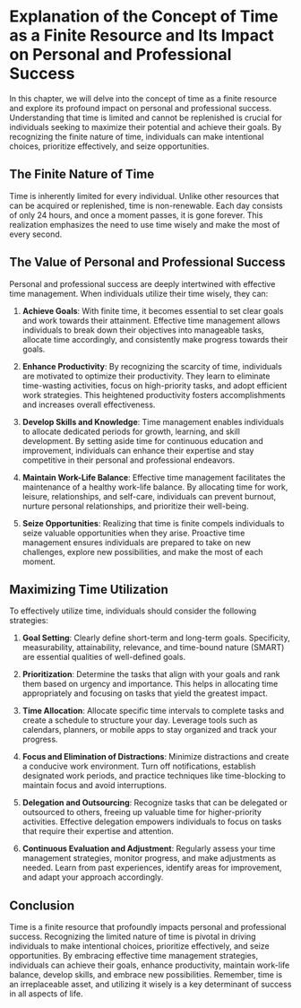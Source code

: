 Explanation of the Concept of Time as a Finite Resource and Its Impact on Personal and Professional Success
====================================================================================================================

In this chapter, we will delve into the concept of time as a finite resource and explore its profound impact on personal and professional success. Understanding that time is limited and cannot be replenished is crucial for individuals seeking to maximize their potential and achieve their goals. By recognizing the finite nature of time, individuals can make intentional choices, prioritize effectively, and seize opportunities.

**The Finite Nature of Time**
-----------------------------

Time is inherently limited for every individual. Unlike other resources that can be acquired or replenished, time is non-renewable. Each day consists of only 24 hours, and once a moment passes, it is gone forever. This realization emphasizes the need to use time wisely and make the most of every second.

**The Value of Personal and Professional Success**
--------------------------------------------------

Personal and professional success are deeply intertwined with effective time management. When individuals utilize their time wisely, they can:

1. **Achieve Goals**: With finite time, it becomes essential to set clear goals and work towards their attainment. Effective time management allows individuals to break down their objectives into manageable tasks, allocate time accordingly, and consistently make progress towards their goals.

2. **Enhance Productivity**: By recognizing the scarcity of time, individuals are motivated to optimize their productivity. They learn to eliminate time-wasting activities, focus on high-priority tasks, and adopt efficient work strategies. This heightened productivity fosters accomplishments and increases overall effectiveness.

3. **Develop Skills and Knowledge**: Time management enables individuals to allocate dedicated periods for growth, learning, and skill development. By setting aside time for continuous education and improvement, individuals can enhance their expertise and stay competitive in their personal and professional endeavors.

4. **Maintain Work-Life Balance**: Effective time management facilitates the maintenance of a healthy work-life balance. By allocating time for work, leisure, relationships, and self-care, individuals can prevent burnout, nurture personal relationships, and prioritize their well-being.

5. **Seize Opportunities**: Realizing that time is finite compels individuals to seize valuable opportunities when they arise. Proactive time management ensures individuals are prepared to take on new challenges, explore new possibilities, and make the most of each moment.

**Maximizing Time Utilization**
-------------------------------

To effectively utilize time, individuals should consider the following strategies:

1. **Goal Setting**: Clearly define short-term and long-term goals. Specificity, measurability, attainability, relevance, and time-bound nature (SMART) are essential qualities of well-defined goals.

2. **Prioritization**: Determine the tasks that align with your goals and rank them based on urgency and importance. This helps in allocating time appropriately and focusing on tasks that yield the greatest impact.

3. **Time Allocation**: Allocate specific time intervals to complete tasks and create a schedule to structure your day. Leverage tools such as calendars, planners, or mobile apps to stay organized and track your progress.

4. **Focus and Elimination of Distractions**: Minimize distractions and create a conducive work environment. Turn off notifications, establish designated work periods, and practice techniques like time-blocking to maintain focus and avoid interruptions.

5. **Delegation and Outsourcing**: Recognize tasks that can be delegated or outsourced to others, freeing up valuable time for higher-priority activities. Effective delegation empowers individuals to focus on tasks that require their expertise and attention.

6. **Continuous Evaluation and Adjustment**: Regularly assess your time management strategies, monitor progress, and make adjustments as needed. Learn from past experiences, identify areas for improvement, and adapt your approach accordingly.

**Conclusion**
--------------

Time is a finite resource that profoundly impacts personal and professional success. Recognizing the limited nature of time is pivotal in driving individuals to make intentional choices, prioritize effectively, and seize opportunities. By embracing effective time management strategies, individuals can achieve their goals, enhance productivity, maintain work-life balance, develop skills, and embrace new possibilities. Remember, time is an irreplaceable asset, and utilizing it wisely is a key determinant of success in all aspects of life.

